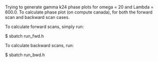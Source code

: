 Trying to generate gamma k24 phase plots for omega = 20 and Lambda = 600.0. To calculate phase plot (on compute canada), for both the forward scan and backward scan cases.

To calculate forward scans, simply run:

$ sbatch run_fwd.h

To calculate backward scans, run:

$ sbatch run_bwd.h